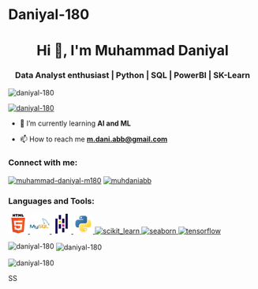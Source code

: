 # Daniyal-180
 
<h1 align="center">Hi 👋, I'm Muhammad Daniyal</h1>
<h3 align="center">Data Analyst enthusiast | Python | SQL | PowerBI | SK-Learn </h3>

<p align="left"> <img src="https://komarev.com/ghpvc/?username=daniyal-180&label=Profile%20views&color=0e75b6&style=flat" alt="daniyal-180" /> </p>

<p align="left"> <a href="https://github.com/ryo-ma/github-profile-trophy"><img src="https://github-profile-trophy.vercel.app/?username=daniyal-180" alt="daniyal-180" /></a> </p>

- 🌱 I’m currently learning **AI and ML**

- 📫 How to reach me **m.dani.abb@gmail.com**

<h3 align="left">Connect with me:</h3>
<p align="left">
<a href="https://linkedin.com/in/muhammad-daniyal-m180" target="blank"><img align="center" src="https://raw.githubusercontent.com/rahuldkjain/github-profile-readme-generator/master/src/images/icons/Social/linked-in-alt.svg" alt="muhammad-daniyal-m180" height="30" width="40" /></a>
<a href="https://kaggle.com/muhdaniabb" target="blank"><img align="center" src="https://raw.githubusercontent.com/rahuldkjain/github-profile-readme-generator/master/src/images/icons/Social/kaggle.svg" alt="muhdaniabb" height="30" width="40" /></a>
</p>

<h3 align="left">Languages and Tools:</h3>
<p align="left"> <a href="https://www.w3.org/html/" target="_blank" rel="noreferrer"> <img src="https://raw.githubusercontent.com/devicons/devicon/master/icons/html5/html5-original-wordmark.svg" alt="html5" width="40" height="40"/> </a> <a href="https://www.mysql.com/" target="_blank" rel="noreferrer"> <img src="https://raw.githubusercontent.com/devicons/devicon/master/icons/mysql/mysql-original-wordmark.svg" alt="mysql" width="40" height="40"/> </a> <a href="https://pandas.pydata.org/" target="_blank" rel="noreferrer"> <img src="https://raw.githubusercontent.com/devicons/devicon/2ae2a900d2f041da66e950e4d48052658d850630/icons/pandas/pandas-original.svg" alt="pandas" width="40" height="40"/> </a> <a href="https://www.python.org" target="_blank" rel="noreferrer"> <img src="https://raw.githubusercontent.com/devicons/devicon/master/icons/python/python-original.svg" alt="python" width="40" height="40"/> </a> <a href="https://scikit-learn.org/" target="_blank" rel="noreferrer"> <img src="https://upload.wikimedia.org/wikipedia/commons/0/05/Scikit_learn_logo_small.svg" alt="scikit_learn" width="40" height="40"/> </a> <a href="https://seaborn.pydata.org/" target="_blank" rel="noreferrer"> <img src="https://seaborn.pydata.org/_images/logo-mark-lightbg.svg" alt="seaborn" width="40" height="40"/> </a> <a href="https://www.tensorflow.org" target="_blank" rel="noreferrer"> <img src="https://www.vectorlogo.zone/logos/tensorflow/tensorflow-icon.svg" alt="tensorflow" width="40" height="40"/> </a> </p>

<p><img align="left" src="https://github-readme-stats.vercel.app/api/top-langs?username=daniyal-180&show_icons=true&locale=en&layout=compact" alt="daniyal-180" /></p>

<p>&nbsp;<img align="center" src="https://github-readme-stats.vercel.app/api?username=daniyal-180&show_icons=true&locale=en" alt="daniyal-180" /></p>

<p><img align="center" src="https://github-readme-streak-stats.herokuapp.com/?user=daniyal-180&" alt="daniyal-180" /></p>SS
